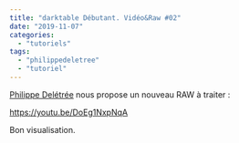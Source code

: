 ```yaml
---
title: "darktable Débutant. Vidéo&Raw #02"
date: "2019-11-07"
categories: 
  - "tutoriels"
tags: 
  - "philippedeletree"
  - "tutoriel"
---
```


[Philippe Delétrée](https://www.youtube.com/channel/UCyuC63yBPP5vteLZ-l7T8OA) nous propose un nouveau RAW à traiter :

https://youtu.be/DoEg1NxpNqA

Bon visualisation.
